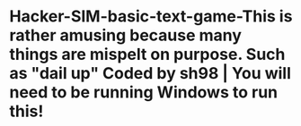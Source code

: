 # Hacker-SIM-basic-text-game-This is rather amusing because many things are mispelt on purpose. Such as "dail up" Coded by sh98 | You will need to be running Windows to run this!